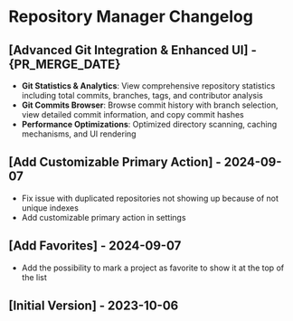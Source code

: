 # Repository Manager Changelog

## [Advanced Git Integration & Enhanced UI] - {PR_MERGE_DATE}
- **Git Statistics & Analytics**: View comprehensive repository statistics including total commits, branches, tags, and contributor analysis
- **Git Commits Browser**: Browse commit history with branch selection, view detailed commit information, and copy commit hashes
- **Performance Optimizations**: Optimized directory scanning, caching mechanisms, and UI rendering

## [Add Customizable Primary Action] - 2024-09-07
- Fix issue with duplicated repositories not showing up because of not unique indexes
- Add customizable primary action in settings

## [Add Favorites] - 2024-09-07
- Add the possibility to mark a project as favorite to show it at the top of the list

## [Initial Version] - 2023-10-06
